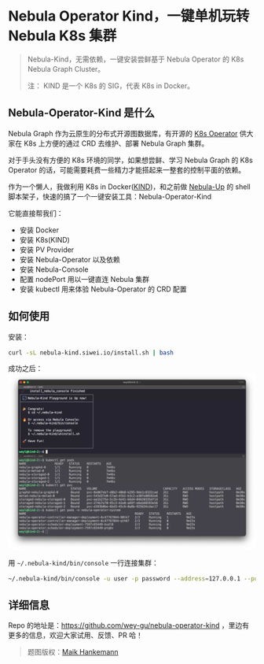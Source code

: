 # Nebula Operator Kind，一键单机玩转 Nebula K8s 集群



> Nebula-Kind，无需依赖，一键安装尝鲜基于 Nebula Operator 的 K8s Nebula Graph Cluster。
> 
> 注： KIND 是一个 K8s 的 SIG，代表 K8s in Docker。

<!--more-->
## Nebula-Operator-Kind 是什么

Nebula Graph 作为云原生的分布式开源图数据库，有开源的 [K8s Operator](https://github.com/vesoft-inc/nebula-operator) 供大家在 K8s 上方便的通过 CRD 去维护、部署 Nebula Graph 集群。

对于手头没有方便的 K8s 环境的同学，如果想尝鲜、学习 Nebula Graph 的 K8s Operator 的话，可能需要耗费一些精力才能搭起来一整套的控制平面的依赖。

作为一个懒人，我做利用 K8s in Docker([KIND](https://kind.sigs.K8s.io/))，和之前做 [Nebula-Up](https://github.com/wey-gu/nebula-up) 的 shell 脚本架子，快速的搞了一个一键安装工具：Nebula-Operator-Kind

它能直接帮我们：
- 安装 Docker
- 安装 K8s(KIND)
- 安装 PV Provider
- 安装 Nebula-Operator 以及依赖
- 安装 Nebula-Console
- 配置 nodePort 用以一键直连 Nebula 集群
- 安装 kubectl 用来体验 Nebula-Operator 的 CRD 配置

## 如何使用
安装：
```bash
curl -sL nebula-kind.siwei.io/install.sh | bash
```
成功之后：
![install_success](./install_success.webp)

用 `~/.nebula-kind/bin/console` 一行连接集群：
```bash
~/.nebula-kind/bin/console -u user -p password --address=127.0.0.1 --port=30000
```

## 详细信息

Repo 的地址是：https://github.com/wey-gu/nebula-operator-kind ，里边有更多的信息，欢迎大家试用、反馈、PR 哈！



> 题图版权：[Maik Hankemann](https://unsplash.com/photos/a4Gz2DD4dX0) 

